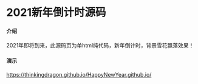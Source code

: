 # 2021新年倒计时源码

#### 介绍
2021年即将到来，此源码页为单html纯代码，新年倒计时，背景雪花飘落效果！


#### 演示
https://thinkingdragon.github.io/HappyNewYear.github.io/

